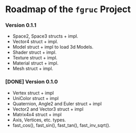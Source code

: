 # Roadmap of the `fgruc` Project

### Version 0.1.1
* Space2, Space3 structs + impl.
* Vector4 struct + impl.
* Model struct + impl to load 3d Models.
* Shader struct + impl.
* Texture struct + impl.
* Material struct + impl.
* Mesh struct + impl.

### [DONE] Version 0.1.0
* Vertex struct + impl
* UniColor struct + impl
* Quaternion, Angle2 and Euler struct + impl
* Vector2 and Vector3 struct + impl
* Matrix4x4 struct + impl
* Axis, Vertices, etc. types.
* fast_cos(), fast_sin(), fast_tan(), fast_inv_sqrt().